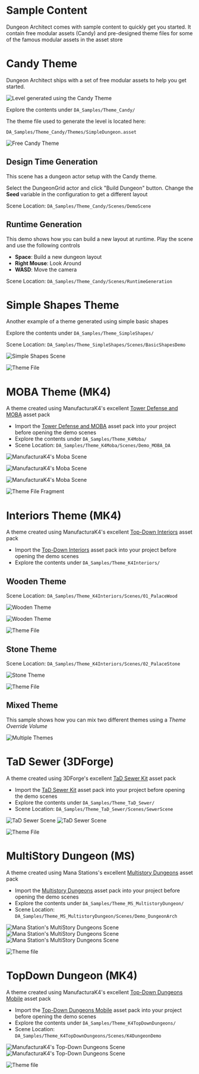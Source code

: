 
Sample Content
==============
Dungeon Architect comes with sample content to quickly get you started.    It contain free modular assets (Candy) and pre-designed theme files for some of the famous modular assets in the asset store

Candy Theme
===========
Dungeon Architect ships with a set of free modular assets to help you get started.   

![Level generated using the Candy Theme](../assets/images/candy_01.jpg)

Explore the contents under `DA_Samples/Theme_Candy/`

The theme file used to generate the level is located here:

`DA_Samples/Theme_Candy/Themes/SimpleDungeon.asset`

![Free Candy Theme](../assets/images/candy_theme.png)


Design Time Generation
----------------------
This scene has a dungeon actor setup with the Candy theme.

Select the DungeonGrid actor and click "Build Dungeon" button.  Change the **Seed** variable in the configuration to get a different layout

Scene Location: `DA_Samples/Theme_Candy/Scenes/DemoScene`


Runtime Generation
------------------

This demo shows how you can build a new layout at runtime.  Play the scene and use the following controls

* **Space**: Build a new dungeon layout
* **Right Mouse**: Look Around
* **WASD**: Move the camera


Scene Location: `DA_Samples/Theme_Candy/Scenes/RuntimeGeneration`



Simple Shapes Theme
===================
Another example of a theme generated using simple basic shapes

Explore the contents under `DA_Samples/Theme_SimpleShapes/`

Scene Location: `DA_Samples/Theme_SimpleShapes/Scenes/BasicShapesDemo`

![Simple Shapes Scene](../assets/images/simple_shapes_01.jpg)

![Theme File](../assets/images/simple_shapes_01_theme.png)


MOBA Theme (MK4)
================
A theme created using ManufacturaK4's excellent [Tower Defense and MOBA](https://www.assetstore.unity3d.com/en/#!/content/28234) asset pack

* Import the [Tower Defense and MOBA](https://www.assetstore.unity3d.com/en/#!/content/28234) asset pack into your project before opening the demo scenes
* Explore the contents under `DA_Samples/Theme_K4Moba/`
* Scene Location: `DA_Samples/Theme_K4Moba/Scenes/Demo_MOBA_DA`


![ManufacturaK4's Moba Scene](../assets/images/moba_01.jpg)

![ManufacturaK4's Moba Scene](../assets/images/moba_02.jpg)

![ManufacturaK4's Moba Scene](../assets/images/moba_03.jpg)

![Theme File Fragment](../assets/images/moba_theme.png)


Interiors Theme (MK4)
=====================
A theme created using ManufacturaK4's excellent [Top-Down Interiors](https://www.assetstore.unity3d.com/en/#!/content/18139) asset pack

* Import the [Top-Down Interiors](https://www.assetstore.unity3d.com/en/#!/content/18139) asset pack into your project before opening the demo scenes
* Explore the contents under `DA_Samples/Theme_K4Interiors/`

Wooden Theme
------------
Scene Location: `DA_Samples/Theme_K4Interiors/Scenes/01_PalaceWood`

![Wooden Theme](../assets/images/interior_wood_01.jpg)

![Wooden Theme](../assets/images/interior_wood_02.jpg)

![Theme File](../assets/images/interior_wood_theme.png)

Stone Theme
-----------
Scene Location: `DA_Samples/Theme_K4Interiors/Scenes/02_PalaceStone`

![Stone Theme](../assets/images/interior_stone_01.jpg)

![Theme File](../assets/images/interior_stone_theme.png)

Mixed Theme
-----------
This sample shows how you can mix two different themes using a *Theme Override Volume*

![Multiple Themes](../assets/images/interior_mixed_01.jpg)


TaD Sewer (3DForge)
===================
A theme created using 3DForge's excellent [TaD Sewer Kit](https://www.assetstore.unity3d.com/en/#!/content/12867) asset pack

* Import the [TaD Sewer Kit](https://www.assetstore.unity3d.com/en/#!/content/12867) asset pack into your project before opening the demo scenes
* Explore the contents under `DA_Samples/Theme_TaD_Sewer/`
* Scene Location: `DA_Samples/Theme_TaD_Sewer/Scenes/SewerScene`


![TaD Sewer Scene](../assets/images/sewer_01.jpg)
![TaD Sewer Scene](../assets/images/sewer_02.jpg)

![Theme File](../assets/images/sewer_theme.png)


MultiStory Dungeon (MS)
======================
A theme created using Mana Stations's excellent [Multistory Dungeons](https://www.assetstore.unity3d.com/en/#!/content/33955) asset pack

* Import the [Multistory Dungeons](https://www.assetstore.unity3d.com/en/#!/content/33955) asset pack into your project before opening the demo scenes
* Explore the contents under `DA_Samples/Theme_MS_MultistoryDungeon/`
* Scene Location: `DA_Samples/Theme_MS_MultistoryDungeon/Scenes/Demo_DungeonArch`


![Mana Station's MultiStory Dungeons Scene](../assets/images/ms_01.jpg)
![Mana Station's MultiStory Dungeons Scene](../assets/images/ms_02.jpg)
![Mana Station's MultiStory Dungeons Scene](../assets/images/ms_03.jpg)

![Theme file](../assets/images/ms_theme.png)


TopDown Dungeon (MK4)
======================
A theme created using ManufacturaK4's excellent [Top-Down Dungeons Mobile](https://www.assetstore.unity3d.com/en/#!/content/8000) asset pack

* Import the [Top-Down Dungeons Mobile](https://www.assetstore.unity3d.com/en/#!/content/8000) asset pack into your project before opening the demo scenes
* Explore the contents under `DA_Samples/Theme_K4TopDownDungeons/`
* Scene Location: `DA_Samples/Theme_K4TopDownDungeons/Scenes/K4DungeonDemo`


![ManufacturaK4's Top-Down Dungeons Scene](../assets/images/tdd_01.jpg)
![ManufacturaK4's Top-Down Dungeons Scene](../assets/images/tdd_02.jpg)

![Theme file](../assets/images/tdd_theme.png)

